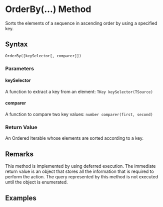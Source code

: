 # OrderBy(...) Method
Sorts the elements of a sequence in ascending order by using a specified key.

## Syntax
```
OrderBy([keySelector[, comparer]])
```

### Parameters

#### keySelector
A function to extract a key from an element: ```TKey keySelector(TSource)```

#### comparer
A function to compare two key values: ```number comparer(first, second)```

### Return Value
An Ordered Iterable whose elements are sorted according to a key.


## Remarks
This method is implemented by using deferred execution. The immediate return value is an object that stores all the information that is required to perform the action. The query represented by this method is not executed until the object is enumerated.


## Examples



